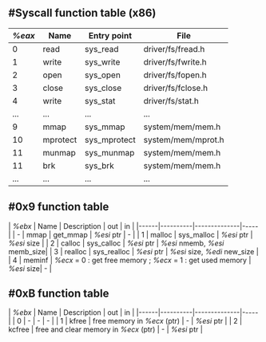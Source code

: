 #Syscall function table (x86)
---
| *%eax* | Name     | Entry point  | File               |
|------|----------|--------------|--------------------|
| 0    | read     | sys_read     | driver/fs/fread.h  |
| 1    | write    | sys_write    | driver/fs/fwrite.h |
| 2    | open     | sys_open     | driver/fs/fopen.h  |
| 3    | close    | sys_close    | driver/fs/fclose.h |
| 4    | write    | sys_stat     | driver/fs/stat.h   |
| ...  | ...      | ...          | ...                |
| 9    | mmap     | sys_mmap     | system/mem/mem.h   |
| 10   | mprotect | sys_mprotect | system/mem/mprot.h |
| 11   | munmap   | sys_munmap   | system/mem/mem.h   |
| 11   | brk      | sys_brk      | system/mem/mem.h   |
| ...  | ...      | ...          | ...                |

#0x9 function table
---
| *%ebx* | Name     | Description  | out | in |
|------|----------|--------------|-----|
| -    | mmap     | get_mmap     |  *%esi*  ptr | - |
| 1    | malloc   | sys_malloc   |  *%esi*  ptr | *%esi*  size |
| 2    | calloc   | sys_calloc   |  *%esi*  ptr | *%esi*  nmemb, *%esi*  memb_size|
| 3    | realloc  | sys_realloc  |  *%esi*  ptr | *%esi*  size, *%edi*  new_size |
| 4    | meminf   | *%ecx* = 0 : get free memory ; *%ecx* = 1 : get used memory |  *%esi*  size| - |

#0xB function table
---
| *%ebx* | Name     | Description  | out | in |
|------|----------|--------------|-----|
| 0    | -        | -            | - |
| 1    | kfree    | free memory in *%ecx* (ptr)   | - | *%esi*  ptr |
| 2    | kcfree   | free  and clear memory in *%ecx* (ptr)   | - | *%esi*  ptr |
